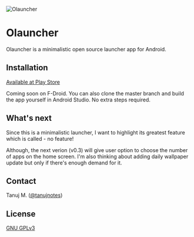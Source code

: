 ![Olauncher](https://repository-images.githubusercontent.com/278638069/e14e7b80-c874-11ea-9a8f-afd6a88db933)
# Olauncher
Olauncher is a minimalistic open source launcher app for Android.

## Installation

[Available at Play Store](https://play.google.com/store/apps/details?id=app.olauncher)

Coming soon on F-Droid. You can also clone the master branch and build the app yourself in Android Studio. No extra steps required.

## What's next

Since this is a minimalistic launcher, I want to highlight its greatest feature which is called - no feature! 

Although, the next verion (v0.3) will give user option to choose the number of apps on the home screen.
I'm also thinking about adding daily wallpaper update but only if there's enough demand for it.

## Contact
Tanuj M. ([@tanujnotes](https://twitter.com/tanujnotes))

## License
[GNU GPLv3 ](https://www.gnu.org/licenses/gpl-3.0.en.html)

